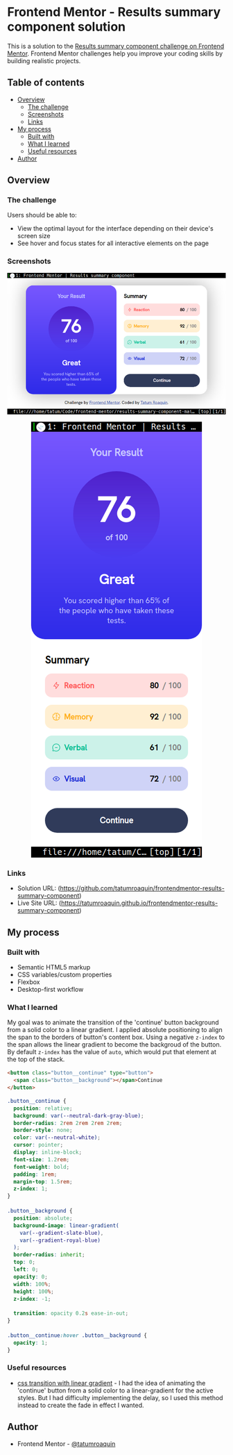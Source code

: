# Frontend Mentor - Results summary component solution

This is a solution to the [Results summary component challenge on Frontend Mentor](https://www.frontendmentor.io/challenges/results-summary-component-CE_K6s0maV). Frontend Mentor challenges help you improve your coding skills by building realistic projects. 

## Table of contents

- [Overview](#overview)
  - [The challenge](#the-challenge)
  - [Screenshots](#screenshots)
  - [Links](#links)
- [My process](#my-process)
  - [Built with](#built-with)
  - [What I learned](#what-i-learned)
  - [Useful resources](#useful-resources)
- [Author](#author)

## Overview

### The challenge

Users should be able to:

- View the optimal layout for the interface depending on their device's screen size
- See hover and focus states for all interactive elements on the page

### Screenshots

![](./screenshots/desktop.png)

<div align="center">
    <img src="./screenshots/mobile.png" alt="results-summary-component-mobile-screenshot" />
</div>

### Links

- Solution URL: (https://github.com/tatumroaquin/frontendmentor-results-summary-component)
- Live Site URL: (https://tatumroaquin.github.io/frontendmentor-results-summary-component)

## My process

### Built with

- Semantic HTML5 markup
- CSS variables/custom properties
- Flexbox
- Desktop-first workflow


### What I learned

My goal was to animate the transition of the 'continue' button background from a solid color to a linear gradient.
I applied absolute positioning to align the span to the borders of button's content box.
Using a negative `z-index` to the span allows the linear gradient to become the backgroud of the button.
By default `z-index` has the value of `auto`, which would put that element at the top of the stack. 

```html
<button class="button__continue" type="button">
  <span class="button__background"></span>Continue
</button>
```
```css
.button__continue {
  position: relative;
  background: var(--neutral-dark-gray-blue);
  border-radius: 2rem 2rem 2rem 2rem;
  border-style: none;
  color: var(--neutral-white);
  cursor: pointer;
  display: inline-block;
  font-size: 1.2rem;
  font-weight: bold;
  padding: 1rem;
  margin-top: 1.5rem;
  z-index: 1;
}

.button__background {
  position: absolute;
  background-image: linear-gradient(
    var(--gradient-slate-blue),
    var(--gradient-royal-blue)
  );
  border-radius: inherit;
  top: 0;
  left: 0;
  opacity: 0;
  width: 100%;
  height: 100%;
  z-index: -1;

  transition: opacity 0.2s ease-in-out;
}

.button__continue:hover .button__background {
  opacity: 1;
}
```

### Useful resources

- [css transition with linear gradient](https://stackoverflow.com/a/7364325) - I had the idea of animating the 'continue' button from a solid color to a linear-gradient for the active styles. But I had difficulty implementing the delay, so I used this method instead to create the fade in effect I wanted.

## Author

- Frontend Mentor - [@tatumroaquin](https://www.frontendmentor.io/profile/tatumroaquin)
